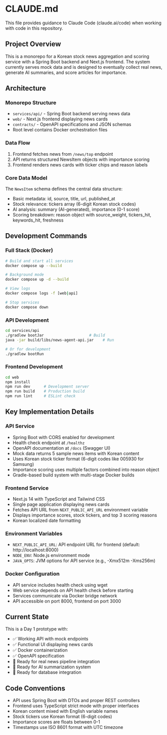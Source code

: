 # CLAUDE.md

This file provides guidance to Claude Code (claude.ai/code) when working with code in this repository.

## Project Overview

This is a monorepo for a Korean stock news aggregation and scoring service with a Spring Boot backend and Next.js frontend. The system currently serves mock data and is designed to eventually collect real news, generate AI summaries, and score articles for importance.

## Architecture

### Monorepo Structure
- `services/api/` - Spring Boot backend serving news data
- `web/` - Next.js frontend displaying news cards
- `contracts/` - OpenAPI specifications and JSON schemas
- Root level contains Docker orchestration files

### Data Flow
1. Frontend fetches news from `/news/top` endpoint
2. API returns structured NewsItem objects with importance scoring
3. Frontend renders news cards with ticker chips and reason labels

### Core Data Model
The `NewsItem` schema defines the central data structure:
- Basic metadata: id, source, title, url, published_at
- Stock relevance: tickers array (6-digit Korean stock codes)
- AI analysis: summary (AI-generated), importance (0-1 score)
- Scoring breakdown: reason object with source_weight, tickers_hit, keywords_hit, freshness

## Development Commands

### Full Stack (Docker)
```bash
# Build and start all services
docker compose up --build

# Background mode
docker compose up -d --build

# View logs
docker compose logs -f [web|api]

# Stop services
docker compose down
```

### API Development
```bash
cd services/api
./gradlew bootJar                    # Build
java -jar build/libs/news-agent-api.jar    # Run

# Or for development
./gradlew bootRun
```

### Frontend Development
```bash
cd web
npm install
npm run dev      # Development server
npm run build    # Production build
npm run lint     # ESLint check
```

## Key Implementation Details

### API Service
- Spring Boot with CORS enabled for development
- Health check endpoint at `/healthz` 
- OpenAPI documentation at `/docs` (Swagger UI)
- Mock data returns 5 sample news items with Korean content
- Uses Korean stock ticker format (6-digit codes like 005930 for Samsung)
- Importance scoring uses multiple factors combined into reason object
- Gradle-based build system with multi-stage Docker builds

### Frontend Service
- Next.js 14 with TypeScript and Tailwind CSS
- Single page application displaying news cards
- Fetches API URL from `NEXT_PUBLIC_API_URL` environment variable
- Displays importance scores, stock tickers, and top 3 scoring reasons
- Korean localized date formatting

### Environment Variables
- `NEXT_PUBLIC_API_URL`: API endpoint URL for frontend (default: http://localhost:8000)
- `NODE_ENV`: Node.js environment mode
- `JAVA_OPTS`: JVM options for API service (e.g., -Xmx512m -Xms256m)

### Docker Configuration
- API service includes health check using wget
- Web service depends on API health check before starting
- Services communicate via Docker bridge network
- API accessible on port 8000, frontend on port 3000

## Current State

This is a Day 1 prototype with:
- ✅ Working API with mock endpoints
- ✅ Functional UI displaying news cards  
- ✅ Docker containerization
- ✅ OpenAPI specification
- 🔄 Ready for real news pipeline integration
- 🔄 Ready for AI summarization system
- 🔄 Ready for database integration

## Code Conventions

- API uses Spring Boot with DTOs and proper REST controllers
- Frontend uses TypeScript strict mode with proper interfaces
- Korean content mixed with English variable names
- Stock tickers use Korean format (6-digit codes)
- Importance scores are floats between 0-1
- Timestamps use ISO 8601 format with UTC timezone